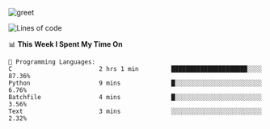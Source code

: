 ![greet](https://user-images.githubusercontent.com/44234583/146624354-9d461392-3676-4e7a-b12f-debc7319f53b.gif)

<!--START_SECTION:waka-->
![Lines of code](https://img.shields.io/badge/From%20Hello%20World%20I%27ve%20Written-391%20Thousand%20lines%20of%20code-blue)

📊 **This Week I Spent My Time On** 

```text
💬 Programming Languages: 
C                        2 hrs 1 min         █████████████████████░░░░   87.36% 
Python                   9 mins              █░░░░░░░░░░░░░░░░░░░░░░░░   6.76% 
Batchfile                4 mins              █░░░░░░░░░░░░░░░░░░░░░░░░   3.56% 
Text                     3 mins              ░░░░░░░░░░░░░░░░░░░░░░░░░   2.32%

```


<!--END_SECTION:waka-->
